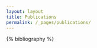 ```yaml
---
layout: layout
title: Publications
permalink: /_pages/publications/
---
```


<div class="publications">

{% bibliography %}

</div>
